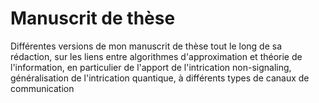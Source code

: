 # Manuscrit de thèse

Différentes versions de mon manuscrit de thèse tout le long de sa rédaction, sur les liens entre algorithmes d'approximation et théorie de l'information, en particulier de l'apport de l'intrication non-signaling, généralisation de l'intrication quantique, à différents types de canaux de communication
